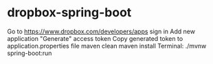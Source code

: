 # dropbox-spring-boot

  Go to https://www.dropbox.com/developers/apps
  sign in
  Add new application
  "Generate" access token
  Copy generated token to application.properties file
  maven clean
  maven install
  Terminal: ./mvnw spring-boot:run
